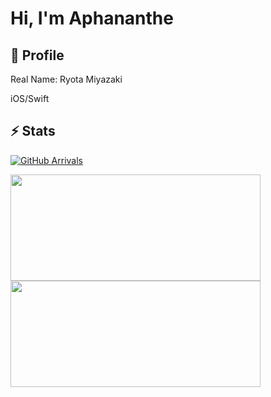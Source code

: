 # Hi, I'm Aphananthe


## 👤 Profile

Real Name: Ryota Miyazaki<br>

iOS/Swift<br>


## ⚡️ Stats

[![GitHub Arrivals](https://komarev.com/ghpvc/?username=aphananthe42)](https://github.com/aphananthe42)

<a href="https://github.com/aphananthe42">
  <img 
    align="left"
    width="400px"
    height="170px" 
    src="https://github-readme-stats.vercel.app/api?username=aphananthe42&show_icons=true&count_private=true&theme=tokyonight" 
  />
</a>

<a href="https://github.com/aphananthe42">
  <img 
    align="left"
    width="400px"
    height="170px"
    src="https://github-readme-stats.vercel.app/api/top-langs/?username=aphananthe42&hide=ruby&layout=compact&theme=tokyonight"
  />
</a>
